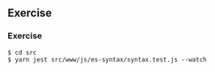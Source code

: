 
## Exercise

### Exercise

```shell
$ cd src
$ yarn jest src/www/js/es-syntax/syntax.test.js --watch
```
